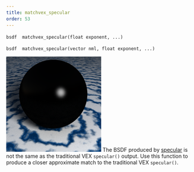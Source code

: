 ```yaml
---
title: matchvex_specular
order: 53
---
```

`bsdf  matchvex_specular(float exponent, ...)`

`bsdf  matchvex_specular(vector nml, float exponent, ...)`

![](../_static/rendering/matchvex_specular.png)
The BSDF produced by [specular](specular.html "Returns a specular BSDF or computes specular shading.") is not the same as the traditional VEX `specular()` output. Use this function to produce a closer approximate match to the traditional VEX `specular()`.
